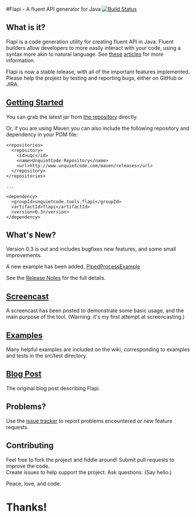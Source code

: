 #Flapi - A fluent API generator for Java
[![Build Status](https://travis-ci.org/UnquietCode/Flapi.png?branch=master)](https://travis-ci.org/UnquietCode/Flapi)

## What is it?
Flapi is a code generation utility for creating fluent API in Java.
Fluent builders allow developers to more easily interact with your code, using a syntax more akin to natural language.
See [these](http://www.unquietcode.com/blog/2011/programming/using-generics-to-build-fluent-apis-in-java)
[articles](http://martinfowler.com/bliki/FluentInterface.html) for more information.

Flapi is now a stable release, with all of the important features implemented. Please help the project
by testing and reporting bugs, either on GitHub or JIRA.

## [Getting Started](https://github.com/UnquietCode/Flapi/wiki/Getting-Started)
You can grab the latest jar from [the repository](https://github.com/UnquietCode/Flapi/tree/master/lib)
directly.

Or, if you are using Maven you can also include the following repository and dependency in your POM file:
```
<repositories>
  <repository>
    <id>uqc</id>
    <name>UnquietCode Repository</name>
    <url>http://www.unquietcode.com/maven/releases</url>
  </repository>
</repositories>

...

<dependency>
  <groupId>unquietcode.tools.flapi</groupId>
  <artifactId>flapi</artifactId>
  <version>0.3</version>
</dependency>
```

## What's New?
Version 0.3 is out and includes bugfixes new features, and some small improvements.

A new example has been added,
[PipedProcessExample](https://github.com/UnquietCode/Flapi/tree/master/src/test/java/unquietcode/tools/flapi/examples/pipes)

See the [Release Notes](https://github.com/UnquietCode/Flapi/wiki/v0_3) for the full details.

## [Screencast](https://vimeo.com/58855907)
A screencast has been posted to demonstrate some basic usage, and the main purpose of the tool.
(Warning: it's my first attempt at screencasting.)

## [Examples](https://github.com/UnquietCode/Flapi/wiki/Examples)
Many helpful examples are included on the wiki, corresponding to examples and tests in the src/test directory.

## [Blog Post](http://www.unquietcode.com/blog/2012/software/introducing-flapi)
The original blog post describing Flapi.

## Problems?
Use the [issue tracker](https://github.com/UnquietCode/Flapi/issues) to report problems encountered or new
feature requests.

## Contributing
Feel free to fork the project and fiddle around! Submit pull requests to improve the code.  
Create issues to help support the project. Ask questions. (Say hello.)

Peace, love, and code.

# Thanks!
